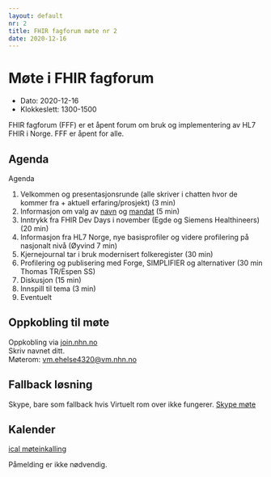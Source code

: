 ```yaml
---
layout: default
nr: 2
title: FHIR fagforum møte nr 2
date: 2020-12-16
---
```


# Møte i FHIR fagforum

* Dato: 2020-12-16
* Klokkeslett: 1300-1500

FHIR fagforum (FFF) er et åpent forum om bruk og implementering av HL7 FHIR i Norge. FFF er åpent for alle.

## Agenda

Agenda

1. Velkommen og presentasjonsrunde (alle skriver i chatten hvor de kommer fra + aktuell erfaring/prosjekt) (3 min)
2. Informasjon om valg  av [navn](https://github.com/HL7Norway/best-practice/issues/52) og [mandat](../mandat.md) (5 min)
1. Inntrykk fra FHIR Dev Days i november (Egde og Siemens Healthineers) (20 min)
3. Informasjon fra HL7 Norge, nye basisprofiler og videre profilering på nasjonalt nivå (Øyvind 7 min)
4. Kjernejournal tar i bruk modernisert folkeregister (30 min)
5. Profilering og publisering med Forge, SIMPLIFIER og alternativer (30 min Thomas TR/Espen SS)
6. Diskusjon (15 min)
7. Innspill til tema (3 min)
8. Eventuelt

## Oppkobling til møte

Oppkobling via [join.nhn.no](http://join.nhn.no)  
Skriv navnet ditt.  
Møterom: vm.ehelse4320@vm.nhn.no

## Fallback løsning

Skype, bare som fallback hvis Virtuelt rom over ikke fungerer.
[Skype møte](https://meet.ehelse.no/thomas.tveit.rosenlund/JY6LJC2Q)

## Kalender

[ical møteinkalling](ical/2020-12-16-FHIR-fagforum-2.ics)

Påmelding er ikke nødvendig.
